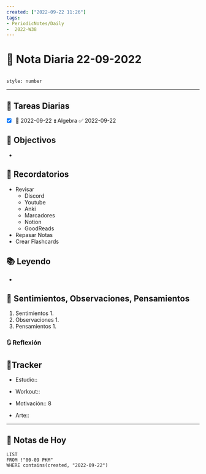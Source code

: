 ```yaml
---
created: ["2022-09-22 11:26"]
tags:
- PeriodicNotes/Daily
-  2022-W38
---
```


# 📅 Nota Diaria  22-09-2022
```toc

style: number

```

---
## 🔷 Tareas Diarias
- [x] 📅 2022-09-22 ⏫ Algebra ✅ 2022-09-22

## 🎯 Objectivos
- 
## 📕 Recordatorios
- Revisar
	- Discord
	- Youtube
	- Anki
	- Marcadores
	- Notion
	- GoodReads
- Repasar Notas
- Crear Flashcards

## 📚 Leyendo
- 
## 💬 Sentimientos, Observaciones, Pensamientos 
1. Sentimientos
	1. 
2. Observaciones
	1. 
3. Pensamientos
	1. 
### 🔃 Reflexión

## 🔷Tracker

- Estudio:: 

- Workout::

- Motivación:: 8

- Arte::
---

## 📅 Notas de Hoy
```dataview
LIST 
FROM !"00-09 PKM" 
WHERE contains(created, "2022-09-22")
```